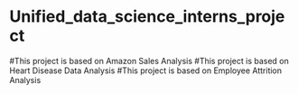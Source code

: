 # Unified_data_science_interns_project
#This project is based on Amazon Sales Analysis
#This project is based on Heart Disease Data Analysis
#This project is based on Employee Attrition Analysis

